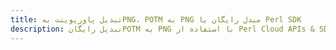 ---title: تبدیل پاورپوینت بهPNG، POTM به PNG مبدل رایگان یا Perl SDKdescription: تبدیل رایگانPOTM به PNG با استفاده از Perl Cloud APIs & SDK. همچنین اسناد Microsoft PowerPoint را در Cloud ایجاد، ویرایش و رندر کنید.---